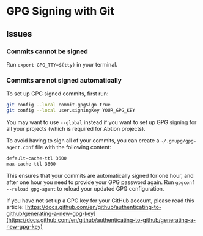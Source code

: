 # GPG Signing with Git
## Issues
### Commits cannot be signed
Run `export GPG_TTY=$(tty)` in your terminal.

### Commits are not signed automatically
To set up GPG signed commits, first run:

```sh
git config --local commit.gpgSign true
git config --local user.signingKey YOUR_GPG_KEY
```

You may want to use `--global` instead if you want to set up GPG signing for all
your projects (which is required for Abtion projects).

To avoid having to sign all of your commits, you can create a
`~/.gnupg/gpg-agent.conf` file with the following content:

```sh
default-cache-ttl 3600
max-cache-ttl 3600
```

This ensures that your commits are automatically signed for one hour, and after
one hour you need to provide your GPG password again. Run `gpgconf --reload
gpg-agent` to reload your updated GPG configuration.

If you have not set up a GPG key for your GitHub account, please read this
article:
[https://docs.github.com/en/github/authenticating-to-github/generating-a-new-gpg-key](https://docs.github.com/en/github/authenticating-to-github/generating-a-new-gpg-key)
